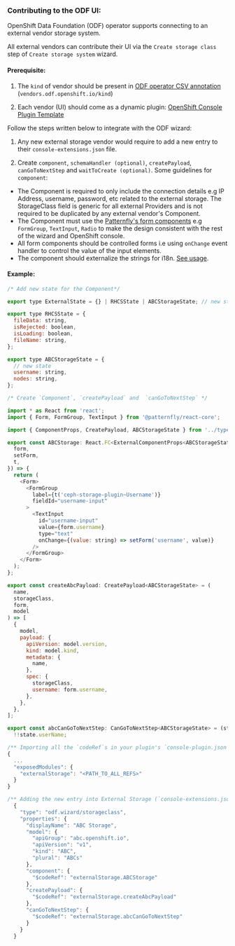 ### Contributing to the ODF UI:

OpenShift Data Foundation (ODF) operator supports connecting to an external vendor storage system.

All external vendors can contribute their UI via the `Create storage class` step of `Create storage system` wizard.

#### Prerequisite:

1. The `kind` of vendor should be present in [ODF operator CSV annotation](https://github.com/red-hat-storage/odf-operator/blob/main/config/manifests/bases/odf-operator.clusterserviceversion.yaml#L32) (`vendors.odf.openshift.io/kind`)

2. Each vendor (UI) should come as a dynamic plugin: [OpenShift Console Plugin Template](https://github.com/openshift/console-plugin-template)

Follow the steps written below to integrate with the ODF wizard:

1. Any new external storage vendor would require to add a new entry to their `console-extensions.json` file.

2. Create `component`, `schemaHandler (optional)`, `createPayload`, `canGoToNextStep` and `waitToCreate (optional)`. Some guidelines for `component`:

- The Component is required to only include the connection details e.g IP Address, username, password, etc related to the external storage. The StorageClass field is generic for all external Providers and is not required to be duplicated by any external vendor's Component.
- The Component must use the [Patternfly's form components](https://www.patternfly.org/components/forms/form) e.g `FormGroup`, `TextInput`, `Radio` to make the design consistent with the rest of the wizard and OpenShift console.
- All form components should be controlled forms i.e using `onChange` event handler to control the value of the input elements.
- The component should externalize the strings for i18n. [See usage](https://github.com/openshift/console/blob/master/frontend/packages/ceph-storage-plugin/src/components/ocs-install/existing-cluster-modal.tsx#L17).

#### Example:

```js
/* Add new state for the Component*/

export type ExternalState = {} | RHCSState | ABCStorageState; // new state

export type RHCSState = {
  fileData: string,
  isRejected: boolean,
  isLoading: boolean,
  fileName: string,
};

export type ABCStorageState = {
  // new state
  username: string,
  nodes: string,
};
```

```js
/* Create `Component`, `createPayload` and  `canGoToNextStep` */

import * as React from 'react';
import { Form, FormGroup, TextInput } from '@patternfly/react-core';

import { ComponentProps, CreatePayload, ABCStorageState } from '../types';

export const ABCStorage: React.FC<ExternalComponentProps<ABCStorageState>> = ({
  form,
  setForm,
  t,
}) => {
  return (
    <Form>
      <FormGroup
        label={t('ceph-storage-plugin~Username')}
        fieldId="username-input"
      >
        <TextInput
          id="username-input"
          value={form.username}
          type="text"
          onChange={(value: string) => setForm('username', value)}
        />
      </FormGroup>
    </Form>
  );
};

export const createAbcPayload: CreatePayload<ABCStorageState> = (
  name,
  storageClass,
  form,
  model
) => [
  {
    model,
    payload: {
      apiVersion: model.version,
      kind: model.kind,
      metadata: {
        name,
      },
      spec: {
        storageClass,
        username: form.username,
      },
    },
  },
];

export const abcCanGoToNextStep: CanGoToNextStep<ABCStorageState> = (state) =>
  !!state.userName;
```

```js
/** Importing all the `codeRef`s in your plugin's `console-plugin.json` file */
{
  ...
  "exposedModules": {
    "externalStorage": "<PATH_TO_ALL_REFS>"
  }
}

/** Adding the new entry into External Storage (`console-extensions.json` file for your plugin) */
  {
    "type": "odf.wizard/storageclass",
    "properties": {
      "displayName": "ABC Storage",
      "model": {
        "apiGroup": "abc.openshift.io",
        "apiVersion": "v1",
        "kind": "ABC",
        "plural": "ABCs"
      },
      "component": {
        "$codeRef": "externalStorage.ABCStorage"
      },
      "createPayload": {
        "$codeRef": "externalStorage.createAbcPayload"
      },
      "canGoToNextStep": {
        "$codeRef": "externalStorage.abcCanGoToNextStep"
      }
    }
  }
```
